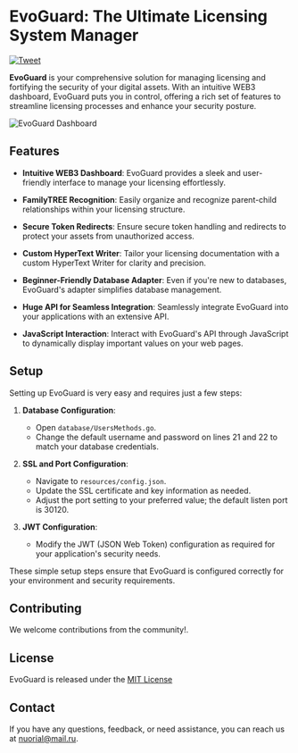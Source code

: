 # EvoGuard: The Ultimate Licensing System Manager
[![Tweet](https://img.shields.io/twitter/url?label=Tweet&style=social&url=https%3A%2F%2Ftwitter.com%2Fintent%2Ftweet%3Ftext%3DExcited%2520to%2520introduce%2520EvoGuard%2520-%2520the%2520ultimate%2520licensing%2520system%2520manager%2521%2520%25F0%259F%259A%2580%2520Simplify%2520licensing%252C%2520enhance%2520security%252C%2520and%2520take%2520control%2520of%2520your%2520digital%2520assets%2520with%2520an%2520intuitive%2520WEB3%2520dashboard.%2520Explore%2520FamilyTREE%252C%2520secure%2520tokens%252C%2520custom%2520HyperText%2520Writer%252C%2520and%2520more.%2520%2523EvoGuard%2520%2523Licensing)](https://twitter.com/intent/tweet?text=Excited%20to%20introduce%20EvoGuard%20-%20the%20ultimate%20licensing%20system%20manager!%20%F0%9F%9A%80%20Simplify%20licensing,%20enhance%20security,%20and%20take%20control%20of%20your%20digital%20assets%20with%20an%20intuitive%20WEB3%20dashboard.%20Explore%20FamilyTREE,%20secure%20tokens,%20custom%20HyperText%20Writer,%20and%20more.%20%23EvoGuard%20%23Licensing)

**EvoGuard** is your comprehensive solution for managing licensing and fortifying the security of your digital assets. 
With an intuitive WEB3 dashboard, EvoGuard puts you in control, offering a rich set of features to streamline licensing processes and enhance your security posture.

![EvoGuard Dashboard](https://github.com/EvoSync/EvoGuard/assets/99523265/e61d0832-2d36-43a9-9f19-714319643d9e)

## Features

- **Intuitive WEB3 Dashboard**: EvoGuard provides a sleek and user-friendly interface to manage your licensing effortlessly.

- **FamilyTREE Recognition**: Easily organize and recognize parent-child relationships within your licensing structure.

- **Secure Token Redirects**: Ensure secure token handling and redirects to protect your assets from unauthorized access.

- **Custom HyperText Writer**: Tailor your licensing documentation with a custom HyperText Writer for clarity and precision.

- **Beginner-Friendly Database Adapter**: Even if you're new to databases, EvoGuard's adapter simplifies database management.

- **Huge API for Seamless Integration**: Seamlessly integrate EvoGuard into your applications with an extensive API.

- **JavaScript Interaction**: Interact with EvoGuard's API through JavaScript to dynamically display important values on your web pages.

## Setup

Setting up EvoGuard is very easy and requires just a few steps:

1. **Database Configuration**:
   - Open `database/UsersMethods.go`.
   - Change the default username and password on lines 21 and 22 to match your database credentials.

2. **SSL and Port Configuration**:
   - Navigate to `resources/config.json`.
   - Update the SSL certificate and key information as needed.
   - Adjust the port setting to your preferred value; the default listen port is 30120.

3. **JWT Configuration**:
   - Modify the JWT (JSON Web Token) configuration as required for your application's security needs.

These simple setup steps ensure that EvoGuard is configured correctly for your environment and security requirements.


## Contributing

We welcome contributions from the community!.

## License

EvoGuard is released under the [MIT License](./LICENSE)

## Contact

If you have any questions, feedback, or need assistance, you can reach us at [nuorial@mail.ru](mailto:contact@email.com).

